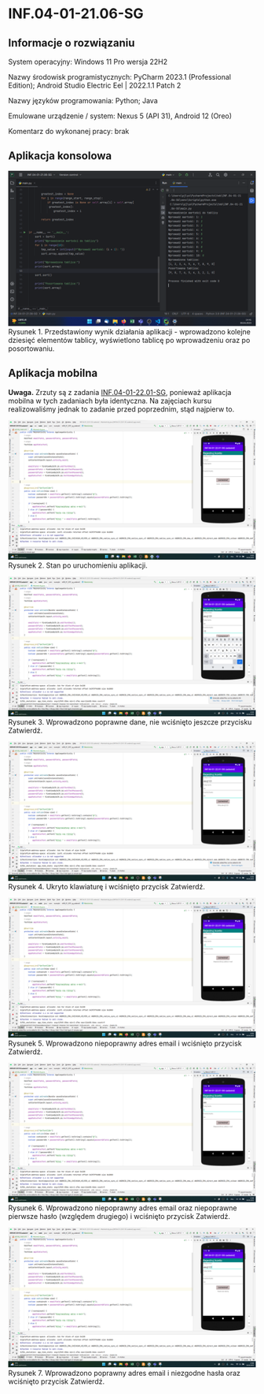 # INF.04-01-21.06-SG

## Informacje o rozwiązaniu

System operacyjny: Windows 11 Pro wersja 22H2

Nazwy środowisk programistycznych: PyCharm 2023.1 (Professional Edition); Android Studio Electric Eel | 2022.1.1 Patch 2

Nazwy języków programowania: Python; Java

Emulowane urządzenie / system: Nexus 5 (API 31), Android 12 (Oreo)

Komentarz do wykonanej pracy: brak

## Aplikacja konsolowa

![konsola1.png](dokumentacja/konsola1.png)
Rysunek 1. Przedstawiony wynik działania aplikacji - wprowadzono kolejne dziesięć elementów tablicy, wyświetlono tablicę po wprowadzeniu oraz po posortowaniu.

## Aplikacja mobilna

**Uwaga.** Zrzuty są z zadania [INF.04-01-22.01-SG](/INF.04-22.01/INF.04-01-22.01-SG/), ponieważ aplikacja mobilna w tych zadaniach była identyczna. Na zajęciach kursu realizowaliśmy jednak to zadanie przed poprzednim, stąd najpierw to.

![mobilna1.png](dokumentacja/mobilna1.png)
Rysunek 2. Stan po uruchomieniu aplikacji.

![mobilna2.png](dokumentacja/mobilna2.png)
Rysunek 3. Wprowadzono poprawne dane, nie wciśnięto jeszcze przycisku Zatwierdź.

![mobilna3.png](dokumentacja/mobilna3.png)
Rysunek 4. Ukryto klawiaturę i wciśnięto przycisk Zatwierdź.

![mobilna4.png](dokumentacja/mobilna4.png)
Rysunek 5. Wprowadzono niepoprawny adres email i wciśnięto przycisk Zatwierdź.

![mobilna5.png](dokumentacja/mobilna5.png)
Rysunek 6. Wprowadzono niepoprawny adres email oraz niepoprawne pierwsze hasło (względem drugiego) i wciśnięto przycisk Zatwierdź.

![mobilna6.png](dokumentacja/mobilna6.png)
Rysunek 7. Wprowadzono poprawny adres email i niezgodne hasła oraz wciśnięto przycisk Zatwierdź.
